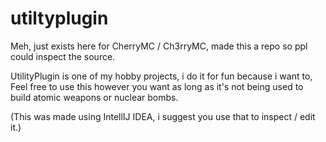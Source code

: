 # utiltyplugin
Meh, just exists here for CherryMC / Ch3rryMC, made this a repo so ppl could inspect the source.

UtilityPlugin is one of my hobby projects, i do it for fun because i want to, Feel free to use this however you want as long as it's not being used to build atomic weapons
or nuclear bombs.


(This was made using IntellIJ IDEA, i suggest you use that to inspect / edit it.)

